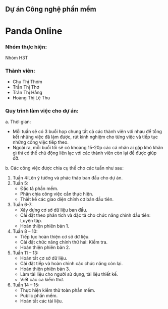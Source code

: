 Dự án Công nghệ phần mềm
------------------------
Panda Online
============
### Nhóm thực hiện:
Nhóm H3T
### Thành viên:
* Chu Thị Thơm
* Trần Thị Thơ
* Trần Thị Hằng
* Hoàng Thị Lệ Thu
### Quy trình làm việc cho dự án:
a. Thời gian:
* Mỗi tuần sẽ có 3 buổi họp chung tất cả các thành viên với nhau để tổng kết những việc đã làm được, rút kinh nghiệm cho từng việc và tiếp tục những công việc tiếp theo.
* Ngoài ra, mỗi buổi tối sẽ có khoảng 15-20p các cá nhân ai gặp khó khăn gì thì có thể chủ động liên lạc với các thành viên còn lại để được giúp đỡ.

b. Các công việc được chia cụ thể cho các tuần như sau:
1. Tuần 4:Lên ý tưởng và phác thảo ban đầu cho dự án.
2. Tuần 5:
    *	Đặc tả phần mềm.
    *	Phân chia công việc cần thực hiện.
    *	Thiết kế các giao diện chính cơ bản đầu tiên.
3. Tuần 6-7:
    * Xây dựng cơ sở dữ liệu ban đầu.
    * Cài đặt theo phân tích và đặc tả cho chức năng chính đầu tiên: Luyện tập.
    * Hoàn thiện phiên bản 1.
4.	Tuần 8 – 10:
    * Tiếp tục hoàn thiện cơ sở dữ liệu.
    * Cài đặt chức năng chính thứ hai: Kiểm tra.
    * Hoàn thiện phiên bản 2.
5.	Tuần 11 – 13:
    * Hoàn tất cơ sở dữ liệu.
    * Cài đặt tiếp và hoàn chỉnh các chức năng còn lại.
    * Hoàn thiện phiên bản 3.
    * Làm tài liệu cho người sử dụng, tài liệu thiết kế.
    * Viết các ca kiểm thử.
6.	Tuần 14 – 15:
    * Thực hiện kiểm thử toàn phần mềm.
    * Public phần mềm.
    * Hoàn tất các tài liệu.
